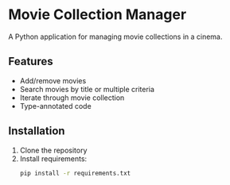 # Movie Collection Manager

A Python application for managing movie collections in a cinema.

## Features
- Add/remove movies
- Search movies by title or multiple criteria
- Iterate through movie collection
- Type-annotated code

## Installation
1. Clone the repository
2. Install requirements:
   ```bash
   pip install -r requirements.txt
